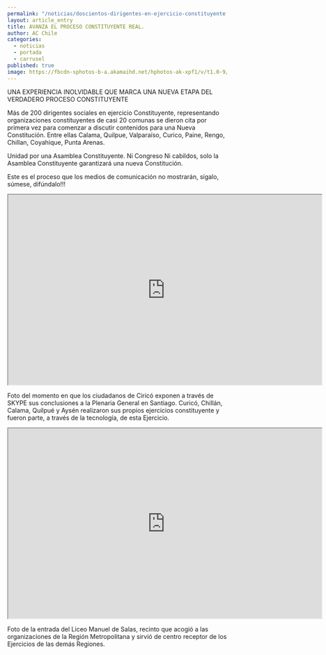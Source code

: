 ```yaml
---
permalink: "/noticias/doscientos-dirigentes-en-ejercicio-constituyente.html"
layout: article_entry
title: AVANZA EL PROCESO CONSTITUYENTE REAL.
author: AC Chile
categories: 
  - noticias
  - portada
  - carrusel
published: true
image: https://fbcdn-sphotos-b-a.akamaihd.net/hphotos-ak-xpf1/v/t1.0-9/11990495_10153549148591397_7368603281443930413_n.jpg?oh=4d269a169fdc7bd20e30e96fed6b3261&oe=566100A7&__gda__=1449830872_f310a620de1b14f0bf9c936e85df6a52
---
```


UNA EXPERIENCIA INOLVIDABLE QUE MARCA UNA NUEVA ETAPA DEL VERDADERO PROCESO CONSTITUYENTE

Más de 200 dirigentes sociales en ejercicio Constituyente, representando organizaciones constituyentes de casi 20 comunas se dieron cita por primera vez para comenzar a discutir contenidos para una Nueva Constitución. Entre ellas Calama, Quilpue, Valparaíso, Curico, Paine, Rengo, Chillan, Coyahique, Punta Arenas.

Unidad por una Asamblea Constituyente. Ni Congreso Ni cabildos, solo la Asamblea Constituyente garantizará una nueva Constitución.

Este es el proceso que los medios de comunicación no mostrarán, sígalo, súmese, difúndalo!!!

<iframe src="https://fbcdn-sphotos-c-a.akamaihd.net/hphotos-ak-xpt1/v/t1.0-9/12002096_10153549148716397_4322318567852142257_n.jpg?oh=cafd08870122cb8cb8722e286cb22fc2&oe=56A2E9D1&__gda__=1449172952_e69375371b4fba46004e2ffaf148679b" width="720" height="437"></iframe><br/>

Foto del momento en que los ciudadanos de Ciricó exponen a través de SKYPE sus conclusiones a la Plenaria General en Santiago. Curicó, Chillán, Calama, Quilpué y Aysén realizaron sus propios ejercicios constituyente y fueron parte, a través de la tecnología, de esta Ejercicio.

<iframe src="https://scontent-gru1-1.xx.fbcdn.net/hphotos-xpf1/v/t1.0-9/11998941_10153557392301397_7794805903030509564_n.jpg?oh=9d55a37b7aba88b0cc1ff5a89269606f&oe=56625325" width="720" height="437"></iframe><br/>

Foto de la entrada del Liceo Manuel de Salas, recinto que acogió a las organizaciones de la Región Metropolitana y sirvió de centro receptor de los Ejercicios de las demás Regiones.
